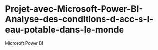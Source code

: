 # Projet-avec-Microsoft-Power-BI-Analyse-des-conditions-d-acc-s-l-eau-potable-dans-le-monde
Microsoft Power BI
